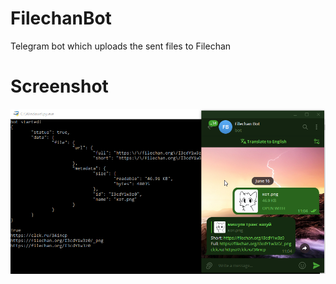 # FilechanBot
Telegram bot which uploads the sent files to Filechan

# Screenshot
![BotScrn](https://raw.githubusercontent.com/koke228/FilechanBot/main/screenshot.png)
